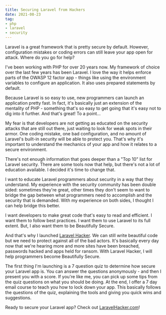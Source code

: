```yaml
---
title: Securing Laravel from Hackers
date: 2021-08-23
tag:
- php
- laravel
- security
---
```

Laravel is a great framework that is pretty secure by default. However, configuration mistakes or coding errors can still leave your app open for attack. Where do you go for help?

<!--more-->

I've been working with PHP for over 20 years now. My framework of choice over the last few years has been Laravel. I love the way it helps enforce parts of the OWASP 12 factor app - things like using the environment variables to configure an application.  It also uses prepared statements by default.

Because Laravel is so easy to use, new programmers can launch an application pretty fast. In fact, it's basically just an extension of the mentality of PHP - something that's so easy to get going that it's easy not to dig into it further. And that's great! To a point...

My fear is that developers are not getting as educated on the security attacks that are still out there, just waiting to look for weak spots in their armor.  One coding mistake, one bad configuration, and no amount of Laravel's built-in security will be able to protect you.  That's why it's important to understand the mechanics of your app and how it relates to a secure environment.

There's not enough information that goes deeper than a "Top 10" list for Laravel security.  There are some tools now that help, but there's not a lot of education available.  I decided it's time to change that. 

I want to educate Laravel programmers about security in a way that they understand.  My experience with the security community has been double sided: sometimes they're great, other times they don't seem to want to bridge the gap between what programmers need to accomplish and the security that is demanded.  With my experience on both sides, I thought I can help bridge this better.

I want developers to make great code that's easy to read and efficient. I want them to follow best practices. I want them to use Laravel to its full extent. But, I also want them to be Beautifully Secure.

And that's why I launched [Laravel Hacker](https://laravelhacker.com?ref=asdc). We can still write beautiful code but we need to protect against all of the bad actors.  It's basically every day now that we're hearing more and more sites have been breached, passwords hacked and apps held for ransom.  With Laravel Hacker, I will help programmers become Beautifully Secure.

The first thing I'm launching is a 7 question quiz to determine how secure your Laravel app is.  You can answer the questions anonymously - and then I present you with a score.  If you're like me, you can pick up some tips from the quiz questions on what you should be doing.  At the end, I offer a 7 day email course to teach you how to lock down your app. This basically follows the questions of the quiz, explaining the tools and giving you quick wins and suggestions.

Ready to secure your Laravel app?  Check out [LaravelHacker.com](https://laravelhacker.com?ref=asdc)!